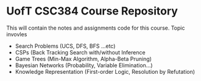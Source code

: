 # UofT CSC384 Course Repository

This will contain the notes and assignments code for this course. Topic invovles

- Search Problems (UCS, DFS, BFS ...etc)
- CSPs (Back Tracking Search with/without Inference
- Game Trees (Min-Max Algorithm, Alpha-Beta Pruning)
- Bayesian Networks (Probability, Variable Elimination...)
- Knowledge Representation (First-order Logic, Resolution by Refutation)
